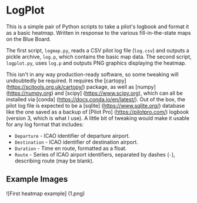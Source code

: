 # LogPlot

This is a simple pair of Python scripts to take a pilot's logbook and format it as a basic heatmap.  Written in response to the various fill-in-the-state maps on the Blue Board.

The first script, `logmap.py`, reads a CSV pilot log file (`log.csv`) and outputs a pickle archive, `log.p`, which contains the basic map data.  The second script, `logplot.py`, uses `log.p` and outputs PNG graphics displaying the heatmap.

This isn't in any way production-ready software, so some tweaking will undoubtedly be required.  It requires the [cartopy] (https://scitools.org.uk/cartopy/) package, as well as [numpy] (https://numpy.org) and [scipy] (https://www.scipy.org), which can all be installed via [conda] (https://docs.conda.io/en/latest/).  Out of the box, the pilot log file is expected to be a [sqlite] (https://www.sqlite.org/) database like the one saved as a backup of [Pilot Pro] (https://pilotpro.com/) logbook (version 3, which is what I use). A little bit of tweaking would make it usable for any log format that includes:
* `Departure` - ICAO identifier of departure airport.
* `Destination` - ICAO identifier of destination airport.
* `Duration` - Time en route, formatted as a float.
* `Route` - Series of ICAO airport identifiers, separated by dashes (`-`), describing route (may be blank).

## Example Images

![First heatmap example]
(1.png)
